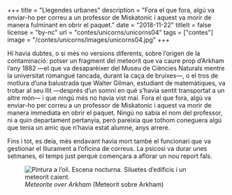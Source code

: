 +++
title = "Llegendes urbanes"
description = "Fora el que fora, algú va enviar-ho per correu a un professor de Miskatonic i aquest va morir de manera fulminant en obrir el paquet."
date = "2018-11-22"
titleIt = false
license = "by-nc"
url = "contes/unicorns/unicorns04"
tags = ["contes"]
image = "/contes/unicorns/images/unicorns04.jpg"
+++

Hi havia dubtes, o si més no versions diferents, sobre l’origen de la contaminació: potser un fragment del meteorit que va caure prop d’Arkham l’any 1882 —el que va desaparèixer del Museu de Ciències Naturals mentre la universitat romangué tancada, durant la caça de bruixes—, o el tros de motlura d’una balustrada que Walter Gilman, estudiant de matemàtiques, va trobar al seu llit —després d’un somni en què s’havia sentit transportat a un altre món— i que ningú més no havia vist mai. Fora el que fora, algú va enviar-ho per correu a un professor de Miskatonic i aquest va morir de manera immediata en obrir el paquet. Ningú no sabia el nom del professor, ni a quin departament pertanyia, però pareixia que tothom coneguera algú que tenia un amic que n’havia estat alumne, anys arrere.

Fins i tot, es deia, més endavant havia mort també el funcionari que va gestionar el lliurament a l’oficina de correus. La psicosi va durar unes setmanes, el temps just perquè començara a aflorar un nou report fals.

<figure class="illustration"><img src="/contes/unicorns/images/unicorns04.jpg" alt="Pintura a l’oli. Escena nocturna. Siluetes d’edificis i un meteorit caient."><figcaption><em>Meteorite over Arkham</em> (Meteorit sobre Arkham)</figcaption></figure>

